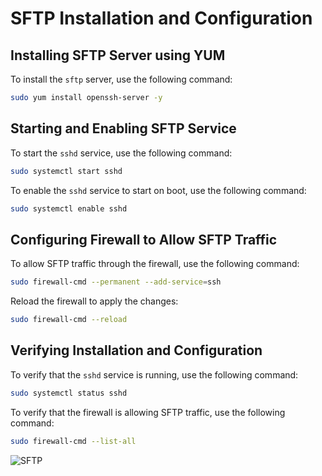 # SFTP Installation and Configuration

## Installing SFTP Server using YUM

To install the `sftp` server, use the following command:

```bash
sudo yum install openssh-server -y
```

## Starting and Enabling SFTP Service

To start the `sshd` service, use the following command:

```bash
sudo systemctl start sshd
```

To enable the `sshd` service to start on boot, use the following command:

```bash
sudo systemctl enable sshd
```

## Configuring Firewall to Allow SFTP Traffic

To allow SFTP traffic through the firewall, use the following command:

```bash
sudo firewall-cmd --permanent --add-service=ssh
```

Reload the firewall to apply the changes:

```bash
sudo firewall-cmd --reload
```

## Verifying Installation and Configuration

To verify that the `sshd` service is running, use the following command:

```bash
sudo systemctl status sshd
```

To verify that the firewall is allowing SFTP traffic, use the following command:

```bash
sudo firewall-cmd --list-all
```

![SFTP](https://media.giphy.com/media/3oEjI6SIIHBdRxXI40/giphy.gif)
